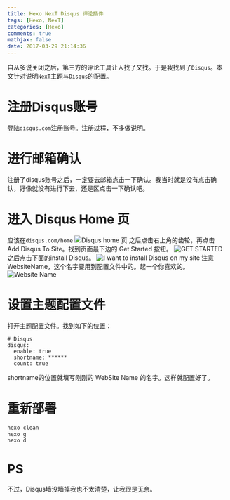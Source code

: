 ```yaml
---
title: Hexo NexT Disqus 评论插件
tags: [Hexo, NexT]
categories: [Hexo]
comments: true
mathjax: false
date: 2017-03-29 21:14:36
---
```

自从多说关闭之后，第三方的评论工具让人找了又找。于是我找到了`Disqus`。本文针对说明`NexT`主题与`Disqus`的配置。  

<!-- more -->

# 注册Disqus账号
登陆`disqus.com`注册账号。注册过程，不多做说明。

# 进行邮箱确认
注册了disqus账号之后，一定要去邮箱点击一下确认。我当时就是没有点击确认，好像就没有进行下去，还是区点击一下确认吧。

# 进入 Disqus Home 页
应该在`disqus.com/home`
![Disqus home 页](http://images.yunhao.space/pica/hexo-disqus-comments/disqusHome.png)
之后点击右上角的齿轮，再点击 Add Disqus To Site。找到页面最下边的 Get Started 按钮。
![GET STARTED](http://images.yunhao.space/pica/hexo-disqus-comments/getStarted.png)
之后点击下面的install Disqus。
![I want to install Disqus on my site](http://images.yunhao.space/pica/hexo-disqus-comments/disqusHome.png)
注意WebsiteName，这个名字要用到配置文件中的。起一个你喜欢的。
![Website Name](http://images.yunhao.space/pica/hexo-disqus-comments/websiteName.png)

# 设置主题配置文件
打开主题配置文件。找到如下的位置：
```
# Disqus
disqus:
  enable: true
  shortname: ******
  count: true
```
shortname的位置就填写刚刚的 WebSite Name 的名字。这样就配置好了。

# 重新部署
```sh
hexo clean
hexo g
hexo d
```

# PS
不过，Disqus墙没墙掉我也不太清楚，让我很是无奈。
